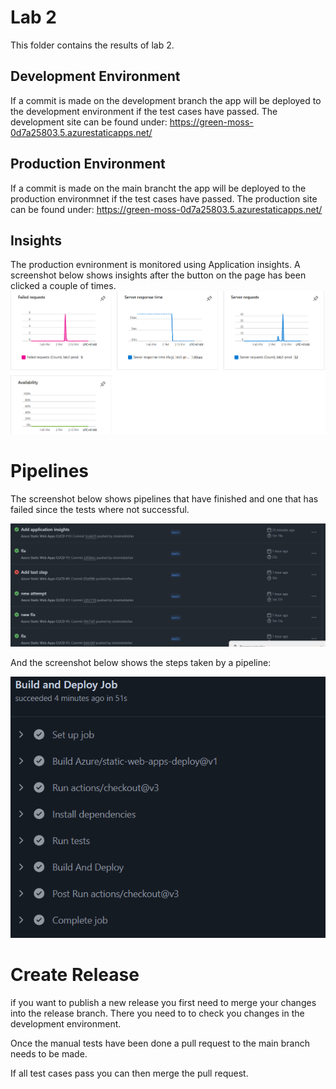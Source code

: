 # Lab 2

This folder contains the results of lab 2.

## Development Environment

If a commit is made on the development branch the app will be deployed to the development environment if the test cases have passed.
The development site can be found under: https://green-moss-0d7a25803.5.azurestaticapps.net/

## Production Environment
If a commit is made on the main brancht the app will be deployed to the production environmnet if the test cases have passed.
The production site can be found under: https://green-moss-0d7a25803.5.azurestaticapps.net/

## Insights

The production evnironment is monitored using Application insights. A screenshot below shows insights after the button on the page has been clicked a couple of times.
![Inishgts](docs/Insights.png)

# Pipelines

The screenshot below shows pipelines that have finished and one that has failed since the tests where not successful.

![pipelines](docs/pipelines.png)

And the screenshot below shows the steps taken by a pipeline:

![pipelinerun](docs/pipelinerun.png)

# Create Release

if you want to publish a new release you first need to merge your changes into the release branch. There you need to to check you changes in the development environment.

Once the manual tests have been done a pull request to the main branch needs to be made.

If all test cases pass you can then merge the pull request.